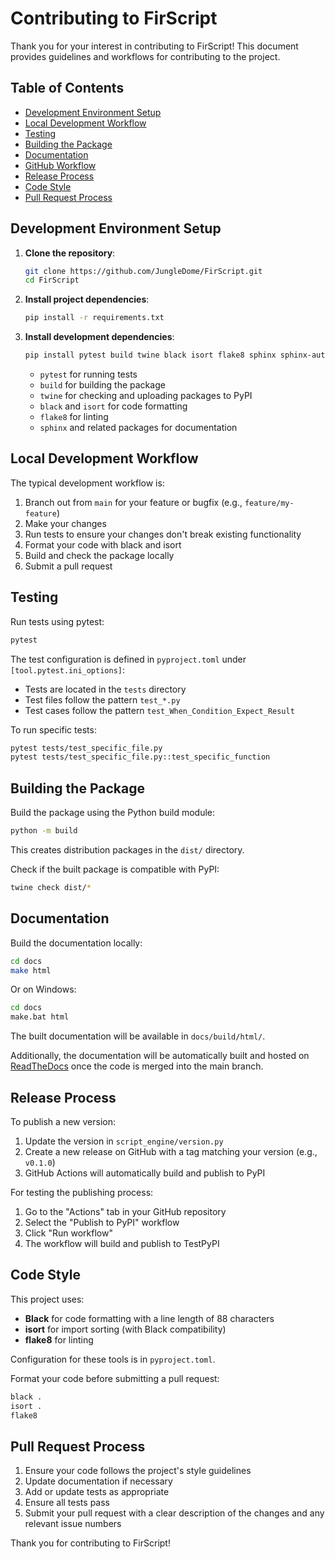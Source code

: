 # Contributing to FirScript

Thank you for your interest in contributing to FirScript! This document provides guidelines and workflows for contributing to the project.

## Table of Contents

- [Development Environment Setup](#development-environment-setup)
- [Local Development Workflow](#local-development-workflow)
- [Testing](#testing)
- [Building the Package](#building-the-package)
- [Documentation](#documentation)
- [GitHub Workflow](#github-workflow)
- [Release Process](#release-process)
- [Code Style](#code-style)
- [Pull Request Process](#pull-request-process)

## Development Environment Setup

1. **Clone the repository**:
   ```bash
   git clone https://github.com/JungleDome/FirScript.git
   cd FirScript
   ```

2. **Install project dependencies**:
   ```bash
   pip install -r requirements.txt
   ```

3. **Install development dependencies**:
   ```bash
   pip install pytest build twine black isort flake8 sphinx sphinx-autodoc-typehints myst-parser
   ```
   - `pytest` for running tests
   - `build` for building the package
   - `twine` for checking and uploading packages to PyPI
   - `black` and `isort` for code formatting
   - `flake8` for linting
   - `sphinx` and related packages for documentation

## Local Development Workflow

The typical development workflow is:

1. Branch out from `main` for your feature or bugfix (e.g., `feature/my-feature`)
2. Make your changes
3. Run tests to ensure your changes don't break existing functionality
4. Format your code with black and isort
5. Build and check the package locally
6. Submit a pull request

## Testing

Run tests using pytest:
```bash
pytest
```

The test configuration is defined in `pyproject.toml` under `[tool.pytest.ini_options]`:
- Tests are located in the `tests` directory
- Test files follow the pattern `test_*.py`
- Test cases follow the pattern `test_When_Condition_Expect_Result`

To run specific tests:
```bash
pytest tests/test_specific_file.py
pytest tests/test_specific_file.py::test_specific_function
```

## Building the Package

Build the package using the Python build module:
```bash
python -m build
```

This creates distribution packages in the `dist/` directory.

Check if the built package is compatible with PyPI:
```bash
twine check dist/*
```

## Documentation

Build the documentation locally:
```bash
cd docs
make html
```

Or on Windows:
```bash
cd docs
make.bat html
```

The built documentation will be available in `docs/build/html/`.

Additionally, the documentation will be automatically built and hosted on [ReadTheDocs](https://firscript.readthedocs.io/) once the code is merged into the main branch.

## Release Process

To publish a new version:

1. Update the version in `script_engine/version.py`
2. Create a new release on GitHub with a tag matching your version (e.g., `v0.1.0`)
3. GitHub Actions will automatically build and publish to PyPI

For testing the publishing process:
1. Go to the "Actions" tab in your GitHub repository
2. Select the "Publish to PyPI" workflow
3. Click "Run workflow"
4. The workflow will build and publish to TestPyPI

## Code Style

This project uses:
- **Black** for code formatting with a line length of 88 characters
- **isort** for import sorting (with Black compatibility)
- **flake8** for linting

Configuration for these tools is in `pyproject.toml`.

Format your code before submitting a pull request:
```bash
black .
isort .
flake8
```

## Pull Request Process

1. Ensure your code follows the project's style guidelines
2. Update documentation if necessary
3. Add or update tests as appropriate
4. Ensure all tests pass
5. Submit your pull request with a clear description of the changes and any relevant issue numbers

Thank you for contributing to FirScript!
